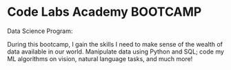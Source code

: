 # Code Labs Academy BOOTCAMP


Data Science Program:

During this bootcamp, I gain the skills I need to make sense of the wealth of data available
in our world. Manipulate data using Python and SQL; code my ML algorithms on vision, natural language tasks, and much more!
